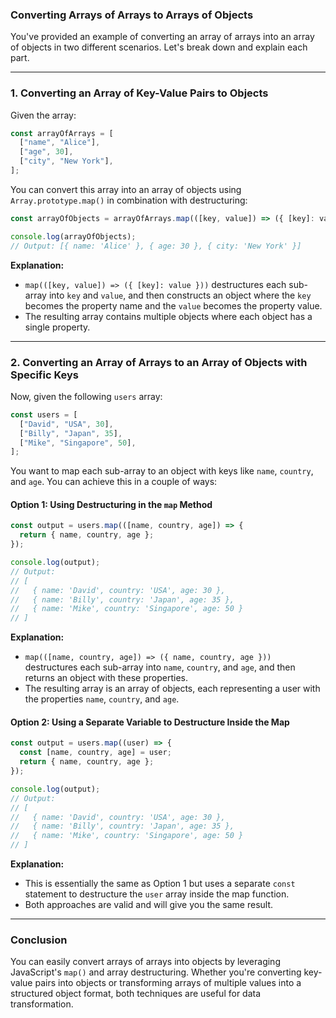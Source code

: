 ### Converting Arrays of Arrays to Arrays of Objects

You've provided an example of converting an array of arrays into an array of objects in two different scenarios. Let's break down and explain each part.

---

### 1. **Converting an Array of Key-Value Pairs to Objects**

Given the array:

```javascript
const arrayOfArrays = [
  ["name", "Alice"],
  ["age", 30],
  ["city", "New York"],
];
```

You can convert this array into an array of objects using `Array.prototype.map()` in combination with destructuring:

```javascript
const arrayOfObjects = arrayOfArrays.map(([key, value]) => ({ [key]: value }));

console.log(arrayOfObjects);
// Output: [{ name: 'Alice' }, { age: 30 }, { city: 'New York' }]
```

**Explanation:**
- `map(([key, value]) => ({ [key]: value }))` destructures each sub-array into `key` and `value`, and then constructs an object where the `key` becomes the property name and the `value` becomes the property value.
- The resulting array contains multiple objects where each object has a single property.

---

### 2. **Converting an Array of Arrays to an Array of Objects with Specific Keys**

Now, given the following `users` array:

```javascript
const users = [
  ["David", "USA", 30],
  ["Billy", "Japan", 35],
  ["Mike", "Singapore", 50],
];
```

You want to map each sub-array to an object with keys like `name`, `country`, and `age`. You can achieve this in a couple of ways:

#### Option 1: Using Destructuring in the `map` Method

```javascript
const output = users.map(([name, country, age]) => {
  return { name, country, age };
});

console.log(output);
// Output:
// [
//   { name: 'David', country: 'USA', age: 30 },
//   { name: 'Billy', country: 'Japan', age: 35 },
//   { name: 'Mike', country: 'Singapore', age: 50 }
// ]
```

**Explanation:**
- `map(([name, country, age]) => ({ name, country, age }))` destructures each sub-array into `name`, `country`, and `age`, and then returns an object with these properties.
- The resulting array is an array of objects, each representing a user with the properties `name`, `country`, and `age`.

#### Option 2: Using a Separate Variable to Destructure Inside the Map

```javascript
const output = users.map((user) => {
  const [name, country, age] = user;
  return { name, country, age };
});

console.log(output);
// Output:
// [
//   { name: 'David', country: 'USA', age: 30 },
//   { name: 'Billy', country: 'Japan', age: 35 },
//   { name: 'Mike', country: 'Singapore', age: 50 }
// ]
```

**Explanation:**
- This is essentially the same as Option 1 but uses a separate `const` statement to destructure the `user` array inside the map function.
- Both approaches are valid and will give you the same result.

---

### Conclusion

You can easily convert arrays of arrays into objects by leveraging JavaScript's `map()` and array destructuring. Whether you're converting key-value pairs into objects or transforming arrays of multiple values into a structured object format, both techniques are useful for data transformation.

